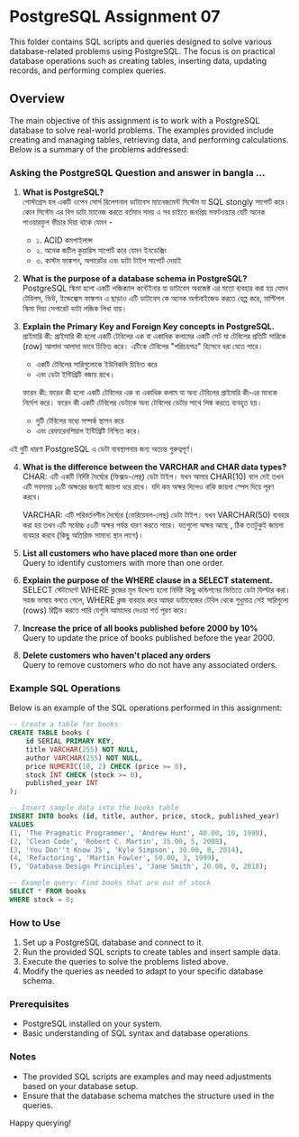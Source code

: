 # PostgreSQL Assignment 07

This folder contains SQL scripts and queries designed to solve various database-related problems using PostgreSQL. The focus is on practical database operations such as creating tables, inserting data, updating records, and performing complex queries.

## Overview

The main objective of this assignment is to work with a PostgreSQL database to solve real-world problems. The examples provided include creating and managing tables, retrieving data, and performing calculations. Below is a summary of the problems addressed:

### Asking the PostgreSQL Question and answer in bangla ... 

1. **What is PostgreSQL?**  
  পোস্টগ্রেস হল একটি ওপেন সোর্স  রিলেশনাল ডাটাবেস ম্যানেজমেন্ট সিস্টেম যা SQL stongly সাপোর্ট করে। কোন সিস্টেম এর বিগ ডাটা ম্যানেজ করতে বর্তমান সময় এ সব চাইতে জনপ্রিয় সফটওয়্যার যেটি অনেক পাওয়ারফুল ফীচার দিয়া থাকে যেমন - 
     - ১. ACID  কমপাইলান্স 
     - ২. অনেক জটিল কুয়ারিস সাপোর্ট করে যেমন ইনডেক্সিং 
     - ৩. কাস্টম ফাঙ্কশন, অপারেটর এবং ডাটা টাইপ সাপোর্ট দেয়াই 



2. **What is the purpose of a database schema in PostgreSQL?**  
   PostgreSQL স্কিমা হলো একটি লজিক্যাল কন্টেইনার যা ডাটাবেস অবজেক্ট এর মতো ব্যবহার করা হয় যেমন টেবিলস, ভিউ, ইন্ডেক্সেস ফাঙ্কশন এ ছাড়াও এটি ডাটাবেস কে অনেক অর্গানাইজেড করতে হেল্প করে, মাল্টিপল স্কিমা দিয়া সেপারেট ডাটা লজিক লিখা যায়।

3. **Explain the Primary Key and Foreign Key concepts in PostgreSQL.**  
   প্রাইমারি কী:  প্রাইমারি কী হলো একটি টেবিলের এক বা একাধিক কলামের একটি সেট যা টেবিলের প্রতিটি সারিকে (row) আলাদা আলাদা ভাবে  চিহ্নিত করে। এটিকে টেবিলের "পরিচয়পত্র" হিসেবে ধরা যেতে পারে।
      - একটি টেবিলের সারিগুলোকে ইউনিকলি  চিহ্নিত করে 
      - এবং ডেটা ইন্টিগ্রিটি বজায় রাখে।
 
   ফরেন কী: ফরেন কী হলো একটি টেবিলের এক বা একাধিক কলাম যা অন্য টেবিলের প্রাইমারি কী-এর মানকে নির্দেশ করে।  ফরেন কী একটি টেবিলের ডেটাকে অন্য টেবিলের ডেটার সাথে লিঙ্ক করতে ব্যবহৃত হয়।
      - দুটি টেবিলের মধ্যে সম্পর্ক স্থাপন করে 
      - এবং রেফারেনশিয়াল ইন্টিগ্রিটি নিশ্চিত করে।

এই দুটি ধারণা PostgreSQL এ ডেটা ব্যবস্থাপনার জন্য অত্যন্ত গুরুত্বপূর্ণ।

4. **What is the difference between the VARCHAR and CHAR data types?**  
   CHAR: এটি একটি নির্দিষ্ট দৈর্ঘ্যের (ফিক্সড-লেন্থ) ডেটা টাইপ। যখন আমার CHAR(10) বলে দেই  তখন এটি সবসময় ১০টি অক্ষরের জন্যই জায়গা ধরে রাখে। যদি কম অক্ষর দিলেও বাকি জায়গা স্পেস দিয়ে পূরণ করবে।

   VARCHAR: এটি পরিবর্তনশীল দৈর্ঘ্যের (ভেরিয়েবল-লেন্থ) ডেটা টাইপ।  যখন VARCHAR(50) ব্যবহার করা হয় তখন এটি সর্বোচ্চ ৫০টি অক্ষর পর্যন্ত ধারণ করতে পারে।  যতগুলো অক্ষর আছে , ঠিক ততটুকুই জায়গা ব্যবহার করবে (কিছু    অতিরিক্ত সামান্য স্থান লাগে)।

5. **List all customers who have placed more than one order**  
   Query to identify customers with more than one order.

6. **Explain the purpose of the WHERE clause in a SELECT statement.**  
   SELECT স্টেটমেন্টে WHERE ক্লজের মূল উদ্দেশ্য হলো নির্দিষ্ট কিছু কন্ডিশনের ভিত্তিতে ডেটা ফিল্টার করা। সহজ ভাষায় বলতে গেলে, WHERE ক্লজ ব্যবহার করে আমরা  ডাটাবেজের টেবিল থেকে শুধুমাত্র সেই সারিগুলো (rows) রিট্রিভ করতে পারি যেগুলি আমাদের  দেওয়া শর্ত পূরণ করে।

7. **Increase the price of all books published before 2000 by 10%**  
   Query to update the price of books published before the year 2000.

8. **Delete customers who haven't placed any orders**  
   Query to remove customers who do not have any associated orders.

### Example SQL Operations

Below is an example of the SQL operations performed in this assignment:

```sql
-- Create a table for books
CREATE TABLE books (
    id SERIAL PRIMARY KEY,
    title VARCHAR(255) NOT NULL,
    author VARCHAR(255) NOT NULL,
    price NUMERIC(10, 2) CHECK (price >= 0),
    stock INT CHECK (stock >= 0),
    published_year INT
);

-- Insert sample data into the books table
INSERT INTO books (id, title, author, price, stock, published_year) 
VALUES 
(1, 'The Pragmatic Programmer', 'Andrew Hunt', 40.00, 10, 1999),
(2, 'Clean Code', 'Robert C. Martin', 35.00, 5, 2008),
(3, 'You Don''t Know JS', 'Kyle Simpson', 30.00, 8, 2014),
(4, 'Refactoring', 'Martin Fowler', 50.00, 3, 1999),
(5, 'Database Design Principles', 'Jane Smith', 20.00, 0, 2018);

-- Example query: Find books that are out of stock
SELECT * FROM books
WHERE stock = 0;
```

### How to Use

1. Set up a PostgreSQL database and connect to it.
2. Run the provided SQL scripts to create tables and insert sample data.
3. Execute the queries to solve the problems listed above.
4. Modify the queries as needed to adapt to your specific database schema.

### Prerequisites

- PostgreSQL installed on your system.
- Basic understanding of SQL syntax and database operations.

### Notes

- The provided SQL scripts are examples and may need adjustments based on your database setup.
- Ensure that the database schema matches the structure used in the queries.

Happy querying!
